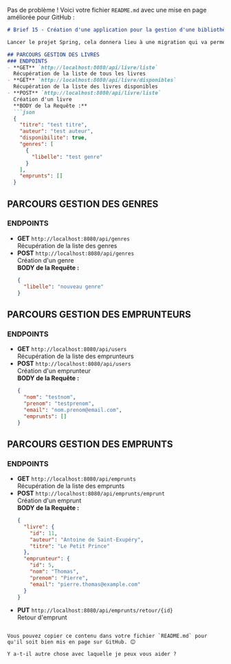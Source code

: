 Pas de problème ! Voici votre fichier `README.md` avec une mise en page améliorée pour GitHub :

```markdown
# Brief 15 - Création d'une application pour la gestion d'une bibliothèque

Lancer le projet Spring, cela donnera lieu à une migration qui va permettre de requêter les endpoints qui suivent (demandés dans le Brief) et qui sont fonctionnels.

## PARCOURS GESTION DES LIVRES
### ENDPOINTS
- **GET** `http://localhost:8080/api/livre/liste`  
  Récupération de la liste de tous les livres
- **GET** `http://localhost:8080/api/livre/disponibles`  
  Récupération de la liste des livres disponibles
- **POST** `http://localhost:8080/api/livre/liste`  
  Création d'un livre  
  **BODY de la Requête :**
  ```json
  {
    "titre": "test titre",
    "auteur": "test auteur",
    "disponibilite": true,
    "genres": [
      {
        "libelle": "test genre"
      }
    ],
    "emprunts": []
  }
  ```

## PARCOURS GESTION DES GENRES
### ENDPOINTS
- **GET** `http://localhost:8080/api/genres`  
  Récupération de la liste des genres
- **POST** `http://localhost:8080/api/genres`  
  Création d'un genre  
  **BODY de la Requête :**
  ```json
  {
    "libelle": "nouveau genre"
  }
  ```

## PARCOURS GESTION DES EMPRUNTEURS
### ENDPOINTS
- **GET** `http://localhost:8080/api/users`  
  Récupération de la liste des emprunteurs
- **POST** `http://localhost:8080/api/users`  
  Création d'un emprunteur  
  **BODY de la Requête :**
  ```json
  {
    "nom": "testnom",
    "prenom": "testprenom",
    "email": "nom.prenom@email.com",
    "emprunts": []
  }
  ```

## PARCOURS GESTION DES EMPRUNTS
### ENDPOINTS
- **GET** `http://localhost:8080/api/emprunts`  
  Récupération de la liste des emprunts
- **POST** `http://localhost:8080/api/emprunts/emprunt`  
  Création d'un emprunt  
  **BODY de la Requête :**
  ```json
  {
    "livre": {
      "id": 11,
      "auteur": "Antoine de Saint-Exupéry",
      "titre": "Le Petit Prince"
    },
    "emprunteur": {
      "id": 5,
      "nom": "Thomas",
      "prenom": "Pierre",
      "email": "pierre.thomas@example.com"
    }
  }
  ```
- **PUT** `http://localhost:8080/api/emprunts/retour/{id}`  
  Retour d'emprunt
```

Vous pouvez copier ce contenu dans votre fichier `README.md` pour qu'il soit bien mis en page sur GitHub. 😊

Y a-t-il autre chose avec laquelle je peux vous aider ?